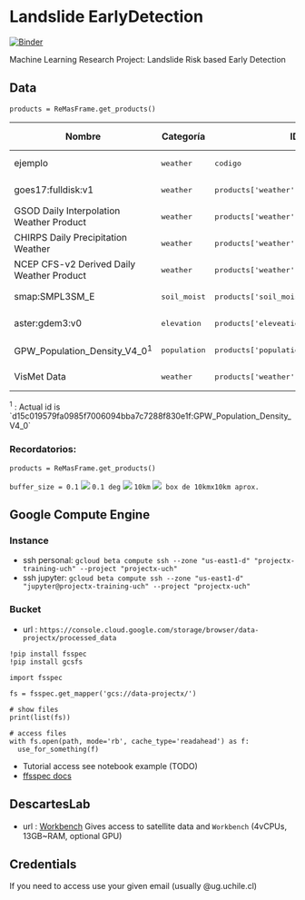 # Landslide EarlyDetection
[![Binder](https://binder.pangeo.io/badge_logo.svg)](https://binder.pangeo.io/v2/gh/Competencia-de-Climate-Change/Landslide_EarlyDetection/master)

Machine Learning Research Project: Landslide Risk based Early Detection

## Data

`products = ReMasFrame.get_products()`

<table>
  <thead>
    <tr>
      <th>Nombre</th>
      <th>Categoría</th>
      <th>ID</th>
      <th>¿Funcionando?</th>
      <th>Link a Notebook</th>
      <th>Resolución</th>
      <th>Por Hacer</th>
    </tr>
  </thead>
  <tbody>
    <tr>
      <td>ejemplo</td>
      <td><pre>weather</pre></td>
      <td><pre>codigo</pre></td>
      <td>NO</td>
      <td><a href="examples/remasframe_01.ipynb">Notebook Link</a></td>
      <td>X.XX</td>
      <td>probar xxx </td>
    </tr>
    <tr>
      <td>goes17:fulldisk:v1</td>
      <td><pre>weather</pre></td>
      <td><pre>products['weather']['goes']</pre></td>
      <td>NO</td>
      <td><a href="examples/weather/goes.ipynb">Notebook Link</a></td>
      <td>NA</td>
      <td>NA</td>
    </tr>
    <tr>
      <td>GSOD Daily Interpolation Weather Product</td>
      <td><pre>weather</pre></td>
      <td><pre>products['weather']['gsod']</pre></td>
      <td>SI</td>
      <td><a href="examples/weather/gsod.ipynb">Notebook Link</a></td>
      <td>0.1</td>
      <td>NA</td>
    </tr>
    <tr>
      <td>CHIRPS Daily Precipitation Weather</td>
      <td><pre>weather</pre></td>
      <td><pre>products['weather']['chirps']</pre></td>
      <td>SI</td>
      <td><a href="examples/weather/chirps.ipynb">Notebook Link</a></td>
      <td>0.05</td>
      <td>create stack</td>
    </tr>
    <tr>
      <td>NCEP CFS-v2 Derived Daily Weather Product</td>
      <td><pre>weather</pre></td>
      <td><pre>products['weather']['cfs']</pre></td>
      <td>SI</td>
      <td><a href="examples/weather/cfs.ipynb">Notebook Link</a></td>
      <td>0.20</td>
      <td>TODO</td>
    </tr>
    <tr>
      <td>smap:SMPL3SM_E</td>
      <td><pre>soil_moist</pre></td>
      <td><pre>products['soil_moist']['smap']</pre></td>
      <td>SI</td>
      <td><a href="examples/soil_moist/smap.ipynb">Notebook Link</a></td>
      <td>0.1</td>
      <td>NA</td>
    </tr>
    <tr>
      <td>aster:gdem3:v0</td>
      <td><pre>elevation</pre></td>
      <td><pre>products['eleveation']['asger']</pre></td>
      <td>SI</td>
      <td><a href="examples/eleveation/asger.ipynb">Notebook Link</a></td>
      <td>0.001</td>
      <td>NA</td>
    </tr>
    <tr>
      <td>GPW_Population_Density_V4_0<sup>1</sup></td>
      <td><pre>population</pre></td>
      <td><pre>products['population']['population']</pre></td>
      <td>SI</td>
      <td><a href="examples/population/population.ipynb">Notebook Link</a></td>
      <td>NA</td>
      <td>NA</td>
    </tr>
    <tr>
      <td>VisMet Data</td>
      <td><pre>weather</pre></td>
      <td><pre>products['weather']['vismet']</pre></td>
      <td>NO</td>
      <td><a href="examples/weather/vismet.ipynb">Notebook Link</a></td>
      <td>NA</td>
      <td>to product</td>
    </tr>
  </tbody>
</table>
<sup>1</sup> : Actual id is `d15c019579fa0985f7006094bba7c7288f830e1f:GPW_Population_Density_V4_0`


### Recordatorios: 

`products = ReMasFrame.get_products()`

`buffer_size = 0.1` <img src="https://render.githubusercontent.com/render/math?math=\iff"> `0.1 deg`
<img src="https://render.githubusercontent.com/render/math?math=\approx"> `10km`
<img src="https://render.githubusercontent.com/render/math?math=\implies">` box de 10kmx10km aprox.`

## Google Compute Engine
### Instance 

* ssh personal: `gcloud beta compute ssh --zone "us-east1-d" "projectx-training-uch" --project "projectx-uch"`
* ssh jupyter: `gcloud beta compute ssh --zone "us-east1-d" "jupyter@projectx-training-uch" --project "projectx-uch"`

### Bucket

* url : `https://console.cloud.google.com/storage/browser/data-projectx/processed_data`

```{Python}
!pip install fsspec
!pip install gcsfs

import fsspec

fs = fsspec.get_mapper('gcs://data-projectx/')

# show files
print(list(fs))

# access files
with fs.open(path, mode='rb', cache_type='readahead') as f:
  use_for_something(f)
```

* Tutorial access see notebook example (TODO)
* [ffsspec docs](https://readthedocs.org/projects/filesystem-spec/downloads/pdf/latest/)



## DescartesLab

* url : <a href="workbench.descarteslabs.com/">Workbench</a>
Gives access to satellite data and `Workbench` (4vCPUs, 13GB~RAM, optional GPU)

## Credentials

If you need to access use your given email (usually @ug.uchile.cl)

